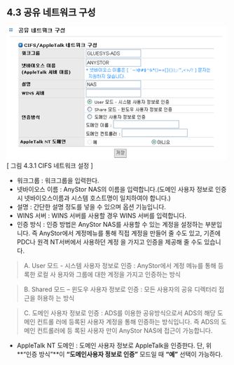 ## 4.3 공유 네트워크 구성

![sharenet1.png](./images/sharenet1.png) <br>
[ 그림 4.3.1 CIFS 네트워크 설정 ]

*  워크그룹 : 워크그룹을 입력한다.
*  넷바이오스 이름 : AnyStor NAS의 이름을 입력합니다.(도메인 사용자 정보로 인증시 넷바이오스이름과 시스템 호스트명이 일치하여야 합니다.)
*  설명 : 간단한 설명 정도를 넣을 수 있으며 옵션 기능입니다.
*  WINS 서버 : WINS 서버를 사용할 경우 WINS 서버를 입력합니다.
*  인증 방식 : 인증 방법은 AnyStor NAS를 사용할 수 있는 계정을 설정하는 부분입니다. 즉 AnyStor에서 계정메뉴를 통해 직접 계정을 만들어 줄 수도 있고, 기존에 PDC나 원격 NT서버에서 사용하던 계정
을 가지고 인증을 제공해 줄 수도 있습니다.

>	A. User 모드 - 시스템 사용자 정보로 인증 : AnyStor에서 계정 메뉴를 통해 등록한 로컬 사
용자와 그룹에 대한 계정을 가지고 인증하는 방식

>	B. Shared 모드 – 윈도우 사용자 정보로 인증 : 모든 사용자의 공유 디렉터리 접근을 허용하
는 방식

>	C. 도메인 사용자 정보로 인증 : ADS를 이용한 공유방식으로서 ADS의 해당 도메인 컨트롤
러에 등록된 사용자 계정을 통해 인증하는 방식입니다. 즉 ADS의 도메인 컨트롤러에 등
록된 사용자 만이 AnyStor NAS에 접근이 가능합니다.

*  AppleTalk NT 도메인 : 도메인 사용자 정보로 AppleTalk을 인증한다. 단, 위 **“인증 방식”**이 **“도메인사용자 정보로 인증”** 모드일 때 **“예”** 선택이 가능하다.

